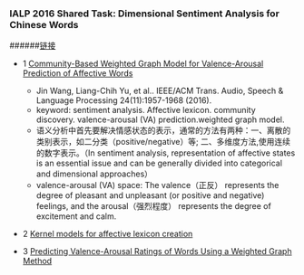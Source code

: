 ### IALP 2016 Shared Task: Dimensional Sentiment Analysis for Chinese Words
######[链接](http://nlp.innobic.yzu.edu.tw/tasks/dsa_w/)


- 1 [Community-Based Weighted Graph Model for Valence-Arousal Prediction of Affective Words](https://raw.githubusercontent.com/JDwangmo/sentimentAnalysis/master/references/Community-Based-Weighted-Graph-Model-for-Valence-Arousal-Prediction-of-Affective-Words.pdf)
    - Jin Wang, Liang-Chih Yu, et al.. IEEE/ACM Trans. Audio, Speech & Language Processing 24(11):1957-1968 (2016).
    - keyword: sentiment analysis. Affective lexicon. community discovery. valence-arousal (VA) prediction.weighted graph model.
    - 语义分析中首先要解决情感状态的表示，通常的方法有两种：一、离散的类别表示，如二分类（positive/negative）等; 二、多维度方法,使用连续的数字表示。（In sentiment analysis, representation of affective states is an essential issue and can be generally divided into categorical and dimensional approaches）
    - valence-arousal (VA) space: The valence（正反） represents the degree of pleasant and unpleasant (or positive and negative) feelings, and the arousal（强烈程度） represents the degree of excitement and calm. 
    
- 2 [Kernel models for affective lexicon creation](https://raw.githubusercontent.com/JDwangmo/sentimentAnalysis/master/references/Kernel-models-for-affective-lexicon-creation.pdf)
    
- 3 [Predicting Valence-Arousal Ratings of Words Using a Weighted Graph Method](https://raw.githubusercontent.com/JDwangmo/sentimentAnalysis/master/references/Predicting-Valence-Arousal-Ratings-of-Words-Using-a-Weighted-Graph-Method.pdf)
